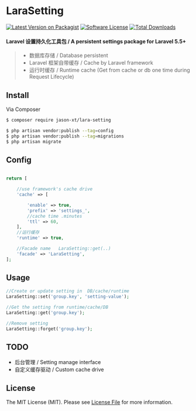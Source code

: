 # LaraSetting

[![Latest Version on Packagist][ico-version]][link-packagist]
[![Software License][ico-license]](LICENSE.md)
[![Total Downloads][ico-downloads]][link-downloads]

#### Laravel 设置持久化工具包  / A persistent settings package for Laravel 5.5+
 
> * 数据库存储   / Database persistent
> * Laravel 框架自带缓存  / Cache by Laravel framework
> * 运行时缓存   / Runtime cache  (Get from cache or db one time during Request Lifecycle)

## Install

Via Composer

``` bash
$ composer require jason-xt/lara-setting

$ php artisan vendor:publish --tag=config
$ php artisan vendor:publish --tag=migrations
$ php artisan migrate
```

## Config 
``` php

return [

    //use framework's cache drive
    'cache' => [

        'enable' => true,
        'prefix' => 'settings_',
        //cache time .minutes
        'ttl' => 60,
    ],
    //运行缓存
    'runtime' => true,

    //Facade name   LaraSetting::get(..)
    'facade' => 'LaraSetting',
];

```    

## Usage

``` php
//Create or update setting in  DB/cache/runtime 
LaraSetting::set('group.key', 'setting-value');

//Get the setting from runtime/cache/DB
LaraSetting::get('group.key');

//Remove setting
LaraSetting::forget('group.key');

```

## TODO

* 后台管理 / Setting manage interface
* 自定义缓存驱动 / Custom cache drive 

## License

The MIT License (MIT). Please see [License File](LICENSE.md) for more information.

[ico-version]: https://img.shields.io/packagist/v/jason-xt/lara-setting.svg?style=flat-square
[ico-license]: https://img.shields.io/badge/license-MIT-brightgreen.svg?style=flat-square
[ico-travis]: https://img.shields.io/travis/jason-xt/lara-setting/master.svg?style=flat-square
[ico-downloads]: https://img.shields.io/packagist/dt/jason-xt/lara-setting.svg?style=flat-square

[link-packagist]: https://packagist.org/packages/jason-xt/lara-setting
[link-travis]: https://travis-ci.org/jason-xt/lara-setting
[link-downloads]: https://packagist.org/packages/jason-xt/lara-setting
[link-author]: https://github.com/jason-xt
